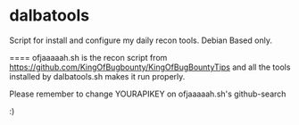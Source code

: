 # dalbatools
Script for install and configure my daily recon tools.
Debian Based only.

====
ofjaaaaah.sh is the recon script from https://github.com/KingOfBugbounty/KingOfBugBountyTips and all the tools installed by dalbatools.sh makes it run properly.

Please remember to change YOURAPIKEY on ofjaaaaah.sh's github-search

:)
